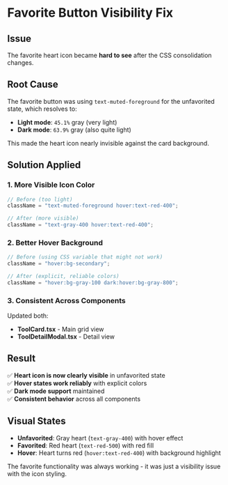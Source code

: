 # Favorite Button Visibility Fix

## Issue

The favorite heart icon became **hard to see** after the CSS consolidation changes.

## Root Cause

The favorite button was using `text-muted-foreground` for the unfavorited state, which resolves to:

- **Light mode**: `45.1%` gray (very light)
- **Dark mode**: `63.9%` gray (also quite light)

This made the heart icon nearly invisible against the card background.

## Solution Applied

### 1. **More Visible Icon Color**

```jsx
// Before (too light)
className = "text-muted-foreground hover:text-red-400";

// After (more visible)
className = "text-gray-400 hover:text-red-400";
```

### 2. **Better Hover Background**

```jsx
// Before (using CSS variable that might not work)
className = "hover:bg-secondary";

// After (explicit, reliable colors)
className = "hover:bg-gray-100 dark:hover:bg-gray-800";
```

### 3. **Consistent Across Components**

Updated both:

- **ToolCard.tsx** - Main grid view
- **ToolDetailModal.tsx** - Detail view

## Result

✅ **Heart icon is now clearly visible** in unfavorited state  
✅ **Hover states work reliably** with explicit colors  
✅ **Dark mode support** maintained  
✅ **Consistent behavior** across all components

## Visual States

- **Unfavorited**: Gray heart (`text-gray-400`) with hover effect
- **Favorited**: Red heart (`text-red-500`) with red fill
- **Hover**: Heart turns red (`hover:text-red-400`) with background highlight

The favorite functionality was always working - it was just a visibility issue with the icon styling.
